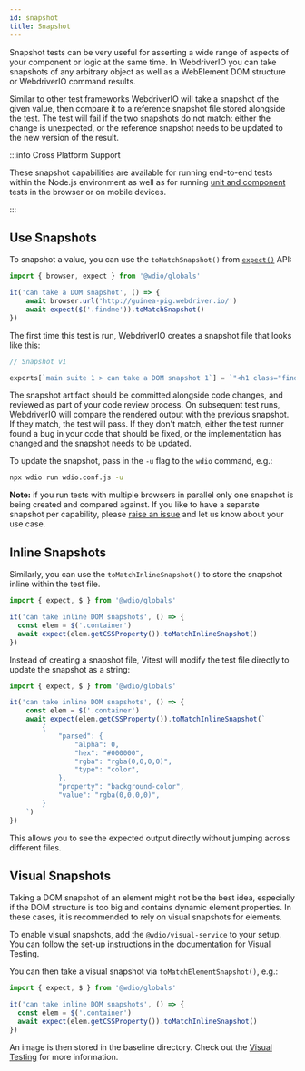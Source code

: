 ```yaml
---
id: snapshot
title: Snapshot
---
```


Snapshot tests can be very useful for asserting a wide range of aspects of your component or logic at the same time. In WebdriverIO you can take snapshots of any arbitrary object as well as a WebElement DOM structure or WebdriverIO command results.

Similar to other test frameworks WebdriverIO will take a snapshot of the given value, then compare it to a reference snapshot file stored alongside the test. The test will fail if the two snapshots do not match: either the change is unexpected, or the reference snapshot needs to be updated to the new version of the result.

:::info Cross Platform Support

These snapshot capabilities are available for running end-to-end tests within the Node.js environment as well as for running [unit and component](/docs/component-testing) tests in the browser or on mobile devices.

:::

## Use Snapshots
To snapshot a value, you can use the `toMatchSnapshot()` from [`expect()`](/docs/api/expect-webdriverio) API:

```ts
import { browser, expect } from '@wdio/globals'

it('can take a DOM snapshot', () => {
    await browser.url('http://guinea-pig.webdriver.io/')
    await expect($('.findme')).toMatchSnapshot()
})
```

The first time this test is run, WebdriverIO creates a snapshot file that looks like this:

```js
// Snapshot v1

exports[`main suite 1 > can take a DOM snapshot 1`] = `"<h1 class="findme">Test CSS Attributes</h1>"`;
```

The snapshot artifact should be committed alongside code changes, and reviewed as part of your code review process. On subsequent test runs, WebdriverIO will compare the rendered output with the previous snapshot. If they match, the test will pass. If they don't match, either the test runner found a bug in your code that should be fixed, or the implementation has changed and the snapshot needs to be updated.

To update the snapshot, pass in the `-u` flag to the `wdio` command, e.g.:

```sh
npx wdio run wdio.conf.js -u
```

__Note:__ if you run tests with multiple browsers in parallel only one snapshot is being created and compared against. If you like to have a separate snapshot per capability, please [raise an issue](https://github.com/webdriverio/webdriverio/issues/new?assignees=&labels=Idea+%F0%9F%92%A1%2CNeeds+Triaging+%E2%8F%B3&projects=&template=feature-request.yml&title=%5B%F0%9F%92%A1+Feature%5D%3A+%3Ctitle%3E) and let us know about your use case.

## Inline Snapshots

Similarly, you can use the `toMatchInlineSnapshot()` to store the snapshot inline within the test file.

```ts
import { expect, $ } from '@wdio/globals'

it('can take inline DOM snapshots', () => {
  const elem = $('.container')
  await expect(elem.getCSSProperty()).toMatchInlineSnapshot()
})
```

Instead of creating a snapshot file, Vitest will modify the test file directly to update the snapshot as a string:

```ts
import { expect, $ } from '@wdio/globals'

it('can take inline DOM snapshots', () => {
    const elem = $('.container')
    await expect(elem.getCSSProperty()).toMatchInlineSnapshot(`
        {
            "parsed": {
                "alpha": 0,
                "hex": "#000000",
                "rgba": "rgba(0,0,0,0)",
                "type": "color",
            },
            "property": "background-color",
            "value": "rgba(0,0,0,0)",
        }
    `)
})
```

This allows you to see the expected output directly without jumping across different files.

## Visual Snapshots

Taking a DOM snapshot of an element might not be the best idea, especially if the DOM structure is too big and contains dynamic element properties. In these cases, it is recommended to rely on visual snapshots for elements.

To enable visual snapshots, add the `@wdio/visual-service` to your setup. You can follow the set-up instructions in the [documentation](/docs/visual-testing#installation) for Visual Testing.

You can then take a visual snapshot via `toMatchElementSnapshot()`, e.g.:

```ts
import { expect, $ } from '@wdio/globals'

it('can take inline DOM snapshots', () => {
  const elem = $('.container')
  await expect(elem.getCSSProperty()).toMatchInlineSnapshot()
})
```

An image is then stored in the baseline directory. Check out the [Visual Testing](/docs/visual-testing) for more information.
